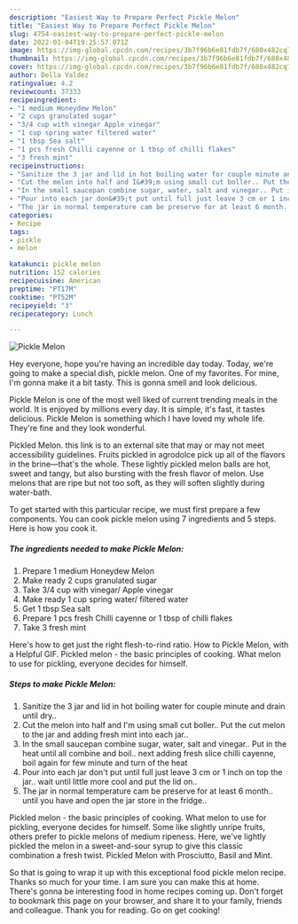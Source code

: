 ```yaml
---
description: "Easiest Way to Prepare Perfect Pickle Melon"
title: "Easiest Way to Prepare Perfect Pickle Melon"
slug: 4754-easiest-way-to-prepare-perfect-pickle-melon
date: 2022-01-04T19:25:57.071Z
image: https://img-global.cpcdn.com/recipes/3b7f96b6e81fdb7f/680x482cq70/pickle-melon-recipe-main-photo.jpg
thumbnail: https://img-global.cpcdn.com/recipes/3b7f96b6e81fdb7f/680x482cq70/pickle-melon-recipe-main-photo.jpg
cover: https://img-global.cpcdn.com/recipes/3b7f96b6e81fdb7f/680x482cq70/pickle-melon-recipe-main-photo.jpg
author: Della Valdez
ratingvalue: 4.2
reviewcount: 37333
recipeingredient:
- "1 medium Honeydew Melon"
- "2 cups granulated sugar"
- "3/4 cup with vinegar Apple vinegar"
- "1 cup spring water filtered water"
- "1 tbsp Sea salt"
- "1 pcs fresh Chilli cayenne or 1 tbsp of chilli flakes"
- "3 fresh mint"
recipeinstructions:
- "Sanitize the 3 jar and lid in hot boiling water for couple minute and drain until dry.."
- "Cut the melon into half and I&#39;m using small cut boller.. Put the cut melon to the jar and adding fresh mint into each jar.."
- "In the small saucepan combine sugar, water, salt and vinegar.. Put in the heat until all combine and boil.. next adding fresh slice chilli cayenne, boil again for few minute and turn of the heat"
- "Pour into each jar don&#39;t put until full just leave 3 cm or 1 inch on top the jar.. wait until little more cool and put the lid on.."
- "The jar in normal temperature cam be preserve for at least 6 month.. until you have and open the jar store in the fridge.."
categories:
- Recipe
tags:
- pickle
- melon

katakunci: pickle melon 
nutrition: 152 calories
recipecuisine: American
preptime: "PT17M"
cooktime: "PT52M"
recipeyield: "3"
recipecategory: Lunch

---
```



![Pickle Melon](https://img-global.cpcdn.com/recipes/3b7f96b6e81fdb7f/680x482cq70/pickle-melon-recipe-main-photo.jpg)

Hey everyone, hope you're having an incredible day today. Today, we're going to make a special dish, pickle melon. One of my favorites. For mine, I'm gonna make it a bit tasty. This is gonna smell and look delicious.

Pickle Melon is one of the most well liked of current trending meals in the world. It is enjoyed by millions every day. It is simple, it's fast, it tastes delicious. Pickle Melon is something which I have loved my whole life. They're fine and they look wonderful.

Pickled Melon. this link is to an external site that may or may not meet accessibility guidelines. Fruits pickled in agrodolce pick up all of the flavors in the brine—that&#39;s the whole. These lightly pickled melon balls are hot, sweet and tangy, but also bursting with the fresh flavor of melon. Use melons that are ripe but not too soft, as they will soften slightly during water-bath.


To get started with this particular recipe, we must first prepare a few components. You can cook pickle melon using 7 ingredients and 5 steps. Here is how you cook it.

<!--inarticleads1-->

##### The ingredients needed to make Pickle Melon:

1. Prepare 1 medium Honeydew Melon
1. Make ready 2 cups granulated sugar
1. Take 3/4 cup with vinegar/ Apple vinegar
1. Make ready 1 cup spring water/ filtered water
1. Get 1 tbsp Sea salt
1. Prepare 1 pcs fresh Chilli cayenne or 1 tbsp of chilli flakes
1. Take 3 fresh mint


Here&#39;s how to get just the right flesh-to-rind ratio. How to Pickle Melon, with a Helpful GIF. Pickled melon - the basic principles of cooking. What melon to use for pickling, everyone decides for himself. 

<!--inarticleads2-->

##### Steps to make Pickle Melon:

1. Sanitize the 3 jar and lid in hot boiling water for couple minute and drain until dry..
1. Cut the melon into half and I&#39;m using small cut boller.. Put the cut melon to the jar and adding fresh mint into each jar..
1. In the small saucepan combine sugar, water, salt and vinegar.. Put in the heat until all combine and boil.. next adding fresh slice chilli cayenne, boil again for few minute and turn of the heat
1. Pour into each jar don&#39;t put until full just leave 3 cm or 1 inch on top the jar.. wait until little more cool and put the lid on..
1. The jar in normal temperature cam be preserve for at least 6 month.. until you have and open the jar store in the fridge..


Pickled melon - the basic principles of cooking. What melon to use for pickling, everyone decides for himself. Some like slightly unripe fruits, others prefer to pickle melons of medium ripeness. Here, we&#39;ve lightly pickled the melon in a sweet-and-sour syrup to give this classic combination a fresh twist. Pickled Melon with Prosciutto, Basil and Mint. 

So that is going to wrap it up with this exceptional food pickle melon recipe. Thanks so much for your time. I am sure you can make this at home. There's gonna be interesting food in home recipes coming up. Don't forget to bookmark this page on your browser, and share it to your family, friends and colleague. Thank you for reading. Go on get cooking!
